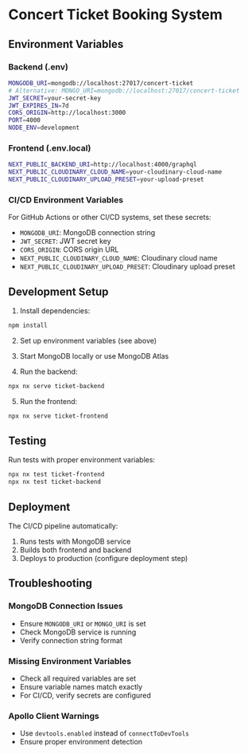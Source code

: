 # Concert Ticket Booking System

## Environment Variables

### Backend (.env)
```bash
MONGODB_URI=mongodb://localhost:27017/concert-ticket
# Alternative: MONGO_URI=mongodb://localhost:27017/concert-ticket
JWT_SECRET=your-secret-key
JWT_EXPIRES_IN=7d
CORS_ORIGIN=http://localhost:3000
PORT=4000
NODE_ENV=development
```

### Frontend (.env.local)
```bash
NEXT_PUBLIC_BACKEND_URI=http://localhost:4000/graphql
NEXT_PUBLIC_CLOUDINARY_CLOUD_NAME=your-cloudinary-cloud-name
NEXT_PUBLIC_CLOUDINARY_UPLOAD_PRESET=your-upload-preset
```

### CI/CD Environment Variables
For GitHub Actions or other CI/CD systems, set these secrets:

- `MONGODB_URI`: MongoDB connection string
- `JWT_SECRET`: JWT secret key
- `CORS_ORIGIN`: CORS origin URL
- `NEXT_PUBLIC_CLOUDINARY_CLOUD_NAME`: Cloudinary cloud name
- `NEXT_PUBLIC_CLOUDINARY_UPLOAD_PRESET`: Cloudinary upload preset

## Development Setup

1. Install dependencies:
```bash
npm install
```

2. Set up environment variables (see above)

3. Start MongoDB locally or use MongoDB Atlas

4. Run the backend:
```bash
npx nx serve ticket-backend
```

5. Run the frontend:
```bash
npx nx serve ticket-frontend
```

## Testing

Run tests with proper environment variables:
```bash
npx nx test ticket-frontend
npx nx test ticket-backend
```

## Deployment

The CI/CD pipeline automatically:
1. Runs tests with MongoDB service
2. Builds both frontend and backend
3. Deploys to production (configure deployment step)

## Troubleshooting

### MongoDB Connection Issues
- Ensure `MONGODB_URI` or `MONGO_URI` is set
- Check MongoDB service is running
- Verify connection string format

### Missing Environment Variables
- Check all required variables are set
- Ensure variable names match exactly
- For CI/CD, verify secrets are configured

### Apollo Client Warnings
- Use `devtools.enabled` instead of `connectToDevTools`
- Ensure proper environment detection
